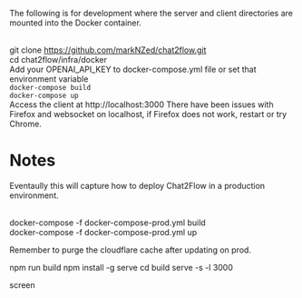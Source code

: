 The following is for development where the server and client directories are mounted into the Docker container.

<br> git clone https://github.com/markNZed/chat2flow.git
<br> cd chat2flow/infra/docker
<br> Add your OPENAI_API_KEY to docker-compose.yml file or set that environment variable
<br> `docker-compose build`
<br> `docker-compose up`
<br> Access the client at http://localhost:3000 
There have been issues with Firefox and websocket on localhost, if Firefox does not work, restart or try Chrome.

# Notes

Eventaully this will capture how to deploy Chat2Flow in a production environment. 

<br> docker-compose -f docker-compose-prod.yml build
<br> docker-compose -f docker-compose-prod.yml up

Remember to purge the cloudflare cache after updating on prod.

npm run build
npm install -g serve
cd build
serve -s -l 3000

screen
